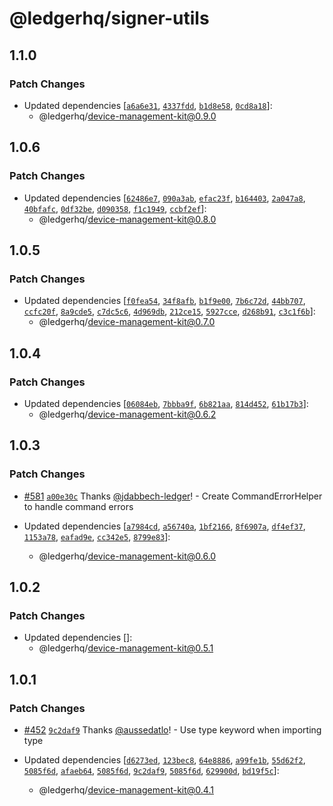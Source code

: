 # @ledgerhq/signer-utils

## 1.1.0

### Patch Changes

- Updated dependencies [[`a6a6e31`](https://github.com/LedgerHQ/device-sdk-ts/commit/a6a6e316705cd8754474991a8f0753064ba66bd9), [`4337fdd`](https://github.com/LedgerHQ/device-sdk-ts/commit/4337fdd960531554935daf8c5c4f84d8f4973f7d), [`b1d8e58`](https://github.com/LedgerHQ/device-sdk-ts/commit/b1d8e58de5f513bad5eb8eb8f804fc2cbeeb4c17), [`0cd8a18`](https://github.com/LedgerHQ/device-sdk-ts/commit/0cd8a18fa676a7d8e6ed950fd3a12c43f6532402)]:
  - @ledgerhq/device-management-kit@0.9.0

## 1.0.6

### Patch Changes

- Updated dependencies [[`62486e7`](https://github.com/LedgerHQ/device-sdk-ts/commit/62486e7c92998afd0831f19192c8a8dd1bb8d10e), [`090a3ab`](https://github.com/LedgerHQ/device-sdk-ts/commit/090a3ab350f3341b4222971a003738836e635e28), [`efac23f`](https://github.com/LedgerHQ/device-sdk-ts/commit/efac23fc8164d23d27713f30e40e575693d536d4), [`b164403`](https://github.com/LedgerHQ/device-sdk-ts/commit/b16440340617576b0fe4e0db9d8d345a7f37e5cd), [`2a047a8`](https://github.com/LedgerHQ/device-sdk-ts/commit/2a047a8c2eb23a6c3833eeb42e35a43f902f9a8a), [`40bfafc`](https://github.com/LedgerHQ/device-sdk-ts/commit/40bfafcb467723c1364b149e336bc7450d8cf376), [`0df32be`](https://github.com/LedgerHQ/device-sdk-ts/commit/0df32bef22cbfab7bfde2ee5341225b19147543f), [`d090358`](https://github.com/LedgerHQ/device-sdk-ts/commit/d0903582af8a6f0a2df35dcef7b457f3f730a0f4), [`f1c1949`](https://github.com/LedgerHQ/device-sdk-ts/commit/f1c1949d288cee1369a34978c6e13b1be99e8712), [`ccbf2ef`](https://github.com/LedgerHQ/device-sdk-ts/commit/ccbf2ef37d5d8831711f5e995d25d4697cf250ab)]:
  - @ledgerhq/device-management-kit@0.8.0

## 1.0.5

### Patch Changes

- Updated dependencies [[`f0fea54`](https://github.com/LedgerHQ/device-sdk-ts/commit/f0fea54800fd17ed9fb4bd8c24703a6f543ea669), [`34f8afb`](https://github.com/LedgerHQ/device-sdk-ts/commit/34f8afb5060dafde21dc42d9bc86d4571543ea77), [`b1f9e00`](https://github.com/LedgerHQ/device-sdk-ts/commit/b1f9e00de477c5a390da6211ac15647bcbbcde4f), [`7b6c72d`](https://github.com/LedgerHQ/device-sdk-ts/commit/7b6c72df76ee2cf4dd90057c5270834f4aa177b6), [`44bb707`](https://github.com/LedgerHQ/device-sdk-ts/commit/44bb70728a15512ce08b3ec237c99ace74e0b0c4), [`ccfc20f`](https://github.com/LedgerHQ/device-sdk-ts/commit/ccfc20f8f8d831b1ad9f756c682775f0f7da7130), [`8a9cde5`](https://github.com/LedgerHQ/device-sdk-ts/commit/8a9cde5304edcda0ca1e06452d743f642affb54c), [`c7dc5c6`](https://github.com/LedgerHQ/device-sdk-ts/commit/c7dc5c63cfdd8f2bc429a694c8664de746a5fc30), [`4d969db`](https://github.com/LedgerHQ/device-sdk-ts/commit/4d969dbef608cc131bdbf4e06edd381f5c3dd591), [`212ce15`](https://github.com/LedgerHQ/device-sdk-ts/commit/212ce15c4d996576d32a302d843e821396a8ff2c), [`5927cce`](https://github.com/LedgerHQ/device-sdk-ts/commit/5927ccedb34f930103d6d46651abe28c3eeb35c3), [`d268b91`](https://github.com/LedgerHQ/device-sdk-ts/commit/d268b91ab063b58ab6c9497c14e05197f24a045f), [`c3c1f6b`](https://github.com/LedgerHQ/device-sdk-ts/commit/c3c1f6b0f264cd48ea0259a7b6e79c4a6597a87d)]:
  - @ledgerhq/device-management-kit@0.7.0

## 1.0.4

### Patch Changes

- Updated dependencies [[`06084eb`](https://github.com/LedgerHQ/device-sdk-ts/commit/06084ebebda43b039ad591607634474bc345a09c), [`7bbba9f`](https://github.com/LedgerHQ/device-sdk-ts/commit/7bbba9fe7112e351654765e67dbfc4d082711b0c), [`6b821aa`](https://github.com/LedgerHQ/device-sdk-ts/commit/6b821aa84936472fd74c32dd226323db005f39aa), [`814d452`](https://github.com/LedgerHQ/device-sdk-ts/commit/814d452170395337554d27ba9aaa84f96f9bee6f), [`61b17b3`](https://github.com/LedgerHQ/device-sdk-ts/commit/61b17b3df1946b0f3f9370d7bacc243fdfd7880c)]:
  - @ledgerhq/device-management-kit@0.6.2

## 1.0.3

### Patch Changes

- [#581](https://github.com/LedgerHQ/device-sdk-ts/pull/581) [`a00e30c`](https://github.com/LedgerHQ/device-sdk-ts/commit/a00e30cc1559d364a4654668a6492945de1163f5) Thanks [@jdabbech-ledger](https://github.com/jdabbech-ledger)! - Create CommandErrorHelper to handle command errors

- Updated dependencies [[`a7984cd`](https://github.com/LedgerHQ/device-sdk-ts/commit/a7984cdcbd8e18aec614d6f07fda293971bd61eb), [`a56740a`](https://github.com/LedgerHQ/device-sdk-ts/commit/a56740a608dc95ab3545d90666c71aeff2f67212), [`1bf2166`](https://github.com/LedgerHQ/device-sdk-ts/commit/1bf2166776ed16c2adf8a4d9d796a567629f983b), [`8f6907a`](https://github.com/LedgerHQ/device-sdk-ts/commit/8f6907a9fd99546d88520f2d167485ef59f8ca2e), [`df4ef37`](https://github.com/LedgerHQ/device-sdk-ts/commit/df4ef37d39a2e214a06930b7ff3c09cf22befb7f), [`1153a78`](https://github.com/LedgerHQ/device-sdk-ts/commit/1153a78b1b56f1767dae380466a8bc7fd86fec73), [`eafad9e`](https://github.com/LedgerHQ/device-sdk-ts/commit/eafad9e1b39573ad3321413b7adaa0814245da96), [`cc342e5`](https://github.com/LedgerHQ/device-sdk-ts/commit/cc342e5335ef1bc91b82967f6f59808796f88b36), [`8799e83`](https://github.com/LedgerHQ/device-sdk-ts/commit/8799e83c92baeb5ccba53546a3d59867d3d6185c)]:
  - @ledgerhq/device-management-kit@0.6.0

## 1.0.2

### Patch Changes

- Updated dependencies []:
  - @ledgerhq/device-management-kit@0.5.1

## 1.0.1

### Patch Changes

- [#452](https://github.com/LedgerHQ/device-sdk-ts/pull/452) [`9c2daf9`](https://github.com/LedgerHQ/device-sdk-ts/commit/9c2daf90391d5219cfa0f98e500a6f2e1295b454) Thanks [@aussedatlo](https://github.com/aussedatlo)! - Use type keyword when importing type

- Updated dependencies [[`d6273ed`](https://github.com/LedgerHQ/device-sdk-ts/commit/d6273ed00b61d273ebc42bd5dfa16ce4c5641af5), [`123bec8`](https://github.com/LedgerHQ/device-sdk-ts/commit/123bec87ebd6c23922138c44a397bc72919d88e5), [`64e8886`](https://github.com/LedgerHQ/device-sdk-ts/commit/64e88863fd93c7140c32be5c91fde231293be7be), [`a99fe1b`](https://github.com/LedgerHQ/device-sdk-ts/commit/a99fe1bfd362b6b5f9e8ee2489d285766e06272a), [`55d62f2`](https://github.com/LedgerHQ/device-sdk-ts/commit/55d62f2dfe9cd979c99fbc8f8aeed7909c653807), [`5085f6d`](https://github.com/LedgerHQ/device-sdk-ts/commit/5085f6dd397b5800849e34f593e71fd9c61c0e40), [`afaeb64`](https://github.com/LedgerHQ/device-sdk-ts/commit/afaeb64c1fd2643d74ea8a2cc541c450d78c470c), [`5085f6d`](https://github.com/LedgerHQ/device-sdk-ts/commit/5085f6dd397b5800849e34f593e71fd9c61c0e40), [`9c2daf9`](https://github.com/LedgerHQ/device-sdk-ts/commit/9c2daf90391d5219cfa0f98e500a6f2e1295b454), [`5085f6d`](https://github.com/LedgerHQ/device-sdk-ts/commit/5085f6dd397b5800849e34f593e71fd9c61c0e40), [`629900d`](https://github.com/LedgerHQ/device-sdk-ts/commit/629900d681acdc4398445d4167a70811d041dad4), [`bd19f5c`](https://github.com/LedgerHQ/device-sdk-ts/commit/bd19f5c27f5a74dc9d58bd25fb021a260ff5e602)]:
  - @ledgerhq/device-management-kit@0.4.1
